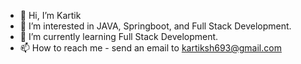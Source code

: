 - 👋 Hi, I’m Kartik
- 👀 I’m interested in JAVA, Springboot, and Full Stack Development.
- 🌱 I’m currently learning Full Stack Development.
- 📫 How to reach me - send an email to kartiksh693@gmail.com
